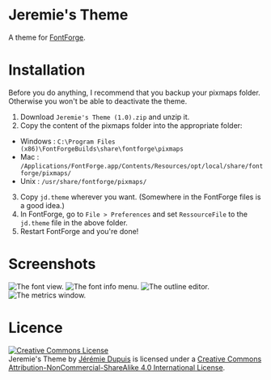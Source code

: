 # Jeremie's Theme
A theme for [FontForge](http://fontforge.github.io/).

# Installation
Before you do anything, I recommend that you backup your pixmaps folder. Otherwise you won't be able to deactivate the theme.

1. Download `Jeremie's Theme (1.0).zip` and unzip it.
2. Copy the content of the pixmaps folder into the appropriate folder:
  * Windows : `C:\Program Files (x86)\FontForgeBuilds\share\fontforge\pixmaps`
  * Mac : `/Applications/FontForge.app/Contents/Resources/opt/local/share/fontforge/pixmaps/`
  * Unix : `/usr/share/fontforge/pixmaps/`
3. Copy `jd.theme` wherever you want. (Somewhere in the FontForge files is a good idea.)
4. In FontForge, go to `File > Preferences` and set `RessourceFile` to the `jd.theme` file in the above folder.
5. Restart FontForge and you're done!

# Screenshots
<img src="http://i.imgur.com/nQIA463.png" title="The font view." />

<img src="http://i.imgur.com/37BsU3m.png" title="The font info menu." />

<img src="http://i.imgur.com/jmz0gnD.png" title="The outline editor." />

<img src="http://i.imgur.com/EBiuWpM.png" title="The metrics window." />

# Licence
<a rel="license" href="http://creativecommons.org/licenses/by-nc-sa/4.0/"><img alt="Creative Commons License" style="border-width:0" src="https://i.creativecommons.org/l/by-nc-sa/4.0/88x31.png" /></a><br /><span xmlns:dct="http://purl.org/dc/terms/" href="http://purl.org/dc/dcmitype/StillImage" property="dct:title" rel="dct:type">Jeremie's Theme</span> by <a xmlns:cc="http://creativecommons.org/ns#" href="https://github.com/JeremieD/JeremiesTheme" property="cc:attributionName" rel="cc:attributionURL">Jérémie Dupuis</a> is licensed under a <a rel="license" href="http://creativecommons.org/licenses/by-nc-sa/4.0/">Creative Commons Attribution-NonCommercial-ShareAlike 4.0 International License</a>.
